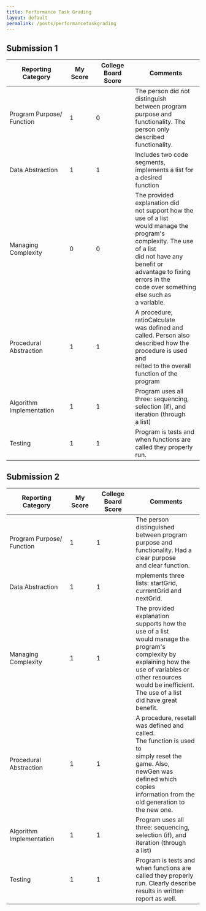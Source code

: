 ```yaml
---
title: Performance Task Grading
layout: default
permalink: /posts/performancetaskgrading
---
```

## Submission 1
| Reporting Category        | My Score | College Board Score | Comments                                                                                                                                                                                                                                                    |
|---------------------------|----------|---------------------|-------------------------------------------------------------------------------------------------------------------------------------------------------------------------------------------------------------------------------------------------------------|
| Program Purpose/ Function | 1        | 0                   | The person did not distinguish<br>between program purpose and <br>functionality. The person only <br>described functionality.                                                                                                                               |
| Data Abstraction          | 1        | 1                   | Includes two code segments, <br>implements a list for a desired <br>function                                                                                                                                                                                |
| Managing Complexity       | 0        | 0                   | The provided explanation did<br>not support how the use of a list<br>would manage the program's <br>complexity. The use of a list <br>did not have any benefit or <br>advantage to fixing errors in the<br>code over something else such as<br>a variable.  |
| Procedural Abstraction    | 1        | 1                   | A procedure, ratioCalculate <br>was defined and called. Person also <br>described how the procedure is used and<br>relted to the overall function of the <br>program                                                                                        |
| Algorithm Implementation  | 1        | 1                   | Program uses all three: sequencing, <br>selection (if), and iteration (through <br>a list)                                                                                                                                                                  |
| Testing                   | 1        | 1                   | Program is tests and when functions are<br>called they properly run.                                                                                                                                                                                        |
## Submission 2
| Reporting Category 	| My Score 	| College Board Score 	| Comments 	|
|---	|---	|---	|---	|
| Program Purpose/ Function 	| 1 	| 1 	| The person distinguished<br>between program purpose and <br>functionality. Had a clear purpose <br>and clear function.  	|
| Data Abstraction 	| 1 	| 1 	| mplements three lists: startGrid, <br>currentGrid and nextGrid.  	|
| Managing Complexity 	| 1 	| 1 	| The provided explanation<br>supports how the use of a list<br>would manage the program's <br>complexity by explaining how the<br>use of variables or other resources <br>would be inefficient. The use of a list <br>did have great benefit. 	|
| Procedural Abstraction 	| 1 	| 1 	| A procedure, resetall<br>was defined and called. <br>The function is used to <br>simply reset the game. Also, <br>newGen was defined which copies<br>information from the old generation to <br>the new one.  	|
| Algorithm Implementation 	| 1 	| 1 	| Program uses all three: sequencing, <br>selection (if), and iteration (through <br>a list) 	|
| Testing 	| 1 	| 1 	| Program is tests and when functions are<br>called they properly run. Clearly describe <br>results in written report as well.  	|